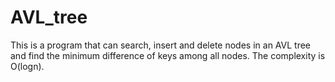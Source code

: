 # AVL_tree
This is a program that can search, insert and delete nodes in an AVL tree
and find the minimum difference of keys among all nodes.
The complexity is O(logn).
